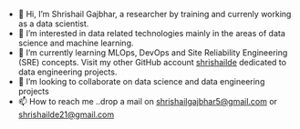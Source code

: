 - 👋 Hi, I’m Shrishail Gajbhar, a researcher by training and currenly working as a data scientist.
- 👀 I’m interested in data related technologies mainly in the areas of data science and machine learning.
- 🌱 I’m currently learning MLOps, DevOps and Site Reliability Engineering (SRE) concepts. Visit my other GitHub account [shrishailde](https://github.com/shrishailde) dedicated to data engineering projects.
- 💞️ I’m looking to collaborate on data science and data engineering projects
- 📫 How to reach me ..drop a mail on shrishailgajbhar5@gmail.com or shrishailde21@gmail.com 

<!---
ShrishailSGajbhar/ShrishailSGajbhar is a ✨ special ✨ repository because its `README.md` (this file) appears on your GitHub profile.
You can click the Preview link to take a look at your changes.
--->
